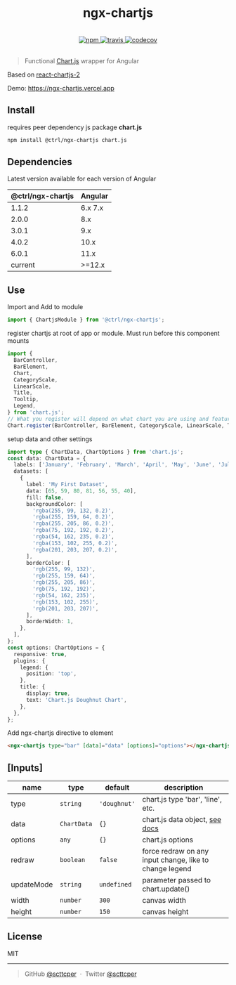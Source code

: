 <div align="center">
  <h1>ngx-chartjs</h1>
  <br>
  <a href="https://www.npmjs.com/package/@ctrl/ngx-chartjs">
    <img src="https://img.shields.io/npm/v/@ctrl/ngx-chartjs.svg" alt="npm">
  </a>
  <a href="https://circleci.com/gh/scttcper/ngx-chartjs">
    <img src="https://circleci.com/gh/scttcper/ngx-chartjs.svg?style=svg" alt="travis">
  </a>
  <a href="https://codecov.io/github/scttcper/ngx-chartjs">
    <img src="https://img.shields.io/codecov/c/github/scttcper/ngx-chartjs.svg" alt="codecov">
  </a>
  <br>
  <br>
</div>

> Functional [Chart.js](https://www.chartjs.org/) wrapper for Angular

Based on [react-chartjs-2](https://github.com/jerairrest/react-chartjs-2)

Demo: https://ngx-chartjs.vercel.app

## Install

requires peer dependency js package **chart.js**

```sh
npm install @ctrl/ngx-chartjs chart.js
```

## Dependencies

Latest version available for each version of Angular

| @ctrl/ngx-chartjs | Angular |
| ----------------- | ------- |
| 1.1.2             | 6.x 7.x |
| 2.0.0             | 8.x     |
| 3.0.1             | 9.x     |
| 4.0.2             | 10.x    |
| 6.0.1             | 11.x    |
| current           | >=12.x  |

## Use

Import and Add to module

```ts
import { ChartjsModule } from '@ctrl/ngx-chartjs';
```

register chartjs at root of app or module. Must run before this component mounts

```ts
import {
  BarController,
  BarElement,
  Chart,
  CategoryScale,
  LinearScale,
  Title,
  Tooltip,
  Legend,
} from 'chart.js';
// What you register will depend on what chart you are using and features used.
Chart.register(BarController, BarElement, CategoryScale, LinearScale, Title, Tooltip, Legend);
```

setup data and other settings

```ts
import type { ChartData, ChartOptions } from 'chart.js';
const data: ChartData = {
  labels: ['January', 'February', 'March', 'April', 'May', 'June', 'July'],
  datasets: [
    {
      label: 'My First Dataset',
      data: [65, 59, 80, 81, 56, 55, 40],
      fill: false,
      backgroundColor: [
        'rgba(255, 99, 132, 0.2)',
        'rgba(255, 159, 64, 0.2)',
        'rgba(255, 205, 86, 0.2)',
        'rgba(75, 192, 192, 0.2)',
        'rgba(54, 162, 235, 0.2)',
        'rgba(153, 102, 255, 0.2)',
        'rgba(201, 203, 207, 0.2)',
      ],
      borderColor: [
        'rgb(255, 99, 132)',
        'rgb(255, 159, 64)',
        'rgb(255, 205, 86)',
        'rgb(75, 192, 192)',
        'rgb(54, 162, 235)',
        'rgb(153, 102, 255)',
        'rgb(201, 203, 207)',
      ],
      borderWidth: 1,
    },
  ],
};
const options: ChartOptions = {
  responsive: true,
  plugins: {
    legend: {
      position: 'top',
    },
    title: {
      display: true,
      text: 'Chart.js Doughnut Chart',
    },
  },
};
```

Add ngx-chartjs directive to element

```html
<ngx-chartjs type="bar" [data]="data" [options]="options"></ngx-chartjs>
```

## [Inputs]

| name       | type        | default      | description                                                                                      |
| ---------- | ----------- | ------------ | ------------------------------------------------------------------------------------------------ |
| type       | `string`    | `'doughnut'` | chart.js type 'bar', 'line', etc.                                                                |
| data       | `ChartData` | `{}`         | chart.js data object, [see docs](https://www.chartjs.org/docs/latest/getting-started/usage.html) |
| options    | `any`       | `{}`         | chart.js options                                                                                 |
| redraw     | `boolean`   | `false`      | force redraw on any input change, like to change legend                                          |
| updateMode | `string`    | `undefined`  | parameter passed to chart.update()                                                               |
| width      | `number`    | `300`        | canvas width                                                                                     |
| height     | `number`    | `150`        | canvas height                                                                                    |

## License

MIT

---

> GitHub [@scttcper](https://github.com/scttcper) &nbsp;&middot;&nbsp;
> Twitter [@scttcper](https://twitter.com/scttcper)
